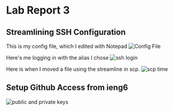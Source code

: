 # Lab Report 3

## Streamlining SSH Configuration

This is my config file, which I edited with Notepad
![Config File](https://i.imgur.com/458f0o0.png)

Here's me logging in with the alias I chose
![ssh login](https://i.imgur.com/K6HuyPC.png)

Here is when I moved a file using the streamline in scp.
![scp time](https://i.imgur.com/1qmlTrc.png)

## Setup Github Access from ieng6
![public and private keys](https://i.imgur.com/WR0VmFO.png)
